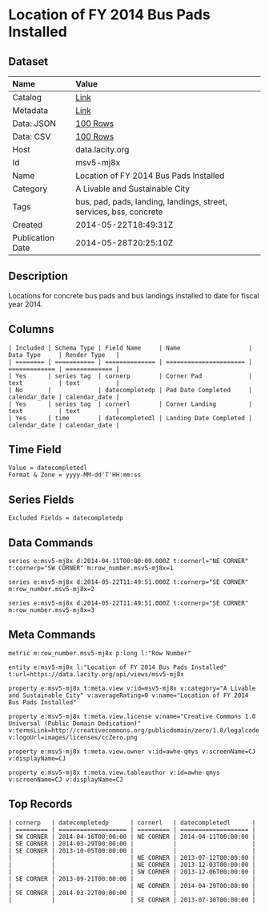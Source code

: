 # Location of FY 2014 Bus Pads Installed

## Dataset

| Name | Value |
| :--- | :---- |
| Catalog | [Link](https://catalog.data.gov/dataset/location-of-fy-2014-bus-pads-installed) |
| Metadata | [Link](https://data.lacity.org/api/views/msv5-mj8x) |
| Data: JSON | [100 Rows](https://data.lacity.org/api/views/msv5-mj8x/rows.json?max_rows=100) |
| Data: CSV | [100 Rows](https://data.lacity.org/api/views/msv5-mj8x/rows.csv?max_rows=100) |
| Host | data.lacity.org |
| Id | msv5-mj8x |
| Name | Location of FY 2014 Bus Pads Installed |
| Category | A Livable and Sustainable City |
| Tags | bus, pad, pads, landing, landings, street, services, bss, concrete |
| Created | 2014-05-22T18:49:31Z |
| Publication Date | 2014-05-28T20:25:10Z |

## Description

Locations for concrete bus pads and bus landings installed to date for fiscal year 2014.

## Columns

```ls
| Included | Schema Type | Field Name     | Name                   | Data Type     | Render Type   |
| ======== | =========== | ============== | ====================== | ============= | ============= |
| Yes      | series tag  | cornerp        | Corner Pad             | text          | text          |
| No       |             | datecompletedp | Pad Date Completed     | calendar_date | calendar_date |
| Yes      | series tag  | cornerl        | Corner Landing         | text          | text          |
| Yes      | time        | datecompletedl | Landing Date Completed | calendar_date | calendar_date |
```

## Time Field

```ls
Value = datecompletedl
Format & Zone = yyyy-MM-dd'T'HH:mm:ss
```

## Series Fields

```ls
Excluded Fields = datecompletedp
```

## Data Commands

```ls
series e:msv5-mj8x d:2014-04-11T00:00:00.000Z t:cornerl="NE CORNER" t:cornerp="SW CORNER" m:row_number.msv5-mj8x=1

series e:msv5-mj8x d:2014-05-22T11:49:51.000Z t:cornerp="SE CORNER" m:row_number.msv5-mj8x=2

series e:msv5-mj8x d:2014-05-22T11:49:51.000Z t:cornerp="SE CORNER" m:row_number.msv5-mj8x=3
```

## Meta Commands

```ls
metric m:row_number.msv5-mj8x p:long l:"Row Number"

entity e:msv5-mj8x l:"Location of FY 2014 Bus Pads Installed" t:url=https://data.lacity.org/api/views/msv5-mj8x

property e:msv5-mj8x t:meta.view v:id=msv5-mj8x v:category="A Livable and Sustainable City" v:averageRating=0 v:name="Location of FY 2014 Bus Pads Installed"

property e:msv5-mj8x t:meta.view.license v:name="Creative Commons 1.0 Universal (Public Domain Dedication)" v:termsLink=http://creativecommons.org/publicdomain/zero/1.0/legalcode v:logoUrl=images/licenses/ccZero.png

property e:msv5-mj8x t:meta.view.owner v:id=awhe-qmys v:screenName=CJ v:displayName=CJ

property e:msv5-mj8x t:meta.view.tableauthor v:id=awhe-qmys v:screenName=CJ v:displayName=CJ
```

## Top Records

```ls
| cornerp   | datecompletedp      | cornerl   | datecompletedl      | 
| ========= | =================== | ========= | =================== | 
| SW CORNER | 2014-04-16T00:00:00 | NE CORNER | 2014-04-11T00:00:00 | 
| SE CORNER | 2014-03-29T00:00:00 |           |                     | 
| SE CORNER | 2013-10-05T00:00:00 |           |                     | 
|           |                     | NE CORNER | 2013-07-12T00:00:00 | 
|           |                     | NE CORNER | 2013-12-03T00:00:00 | 
|           |                     | SW CORNER | 2013-12-06T00:00:00 | 
| SE CORNER | 2013-09-21T00:00:00 |           |                     | 
|           |                     | NE CORNER | 2014-04-29T00:00:00 | 
| SE CORNER | 2014-03-22T00:00:00 |           |                     | 
|           |                     | SE CORNER | 2013-07-30T00:00:00 | 
```